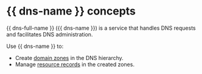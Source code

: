 # {{ dns-name }} concepts

{{ dns-full-name }} ({{ dns-name }}) is a service that handles DNS requests and facilitates DNS administration.

Use {{ dns-name }} to:

* Create [domain zones](dns-zone.md) in the DNS hierarchy.
* Manage [resource records](resource-record.md) in the created zones.

